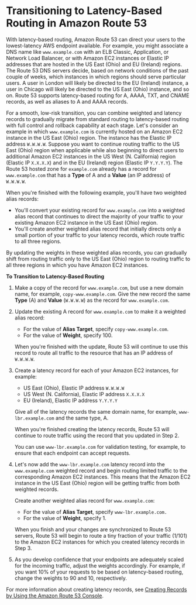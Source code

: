 # Transitioning to Latency\-Based Routing in Amazon Route 53<a name="TutorialTransitionToLBR"></a>

With latency\-based routing, Amazon Route 53 can direct your users to the lowest\-latency AWS endpoint available\. For example, you might associate a DNS name like `www.example.com` with an ELB Classic, Application, or Network Load Balancer, or with Amazon EC2 instances or Elastic IP addresses that are hosted in the US East \(Ohio\) and EU \(Ireland\) regions\. The Route 53 DNS servers decide, based on network conditions of the past couple of weeks, which instances in which regions should serve particular users\. A user in London will likely be directed to the EU \(Ireland\) instance, a user in Chicago will likely be directed to the US East \(Ohio\) instance, and so on\. Route 53 supports latency\-based routing for A, AAAA, TXT, and CNAME records, as well as aliases to A and AAAA records\.

For a smooth, low\-risk transition, you can combine weighted and latency records to gradually migrate from standard routing to latency\-based routing with full control and rollback capability at each stage\. Let's consider an example in which `www.example.com` is currently hosted on an Amazon EC2 instance in the US East \(Ohio\) region\. The instance has the Elastic IP address `W.W.W.W`\. Suppose you want to continue routing traffic to the US East \(Ohio\) region when applicable while also beginning to direct users to additional Amazon EC2 instances in the US West \(N\. California\) region \(Elastic IP `X.X.X.X`\) and in the EU \(Ireland\) region \(Elastic IP `Y.Y.Y.Y`\)\. The Route 53 hosted zone for `example.com` already has a record for `www.example.com` that has a **Type** of A and a **Value** \(an IP address\) of `W.W.W.W`\.

When you're finished with the following example, you'll have two weighted alias records:
+ You'll convert your existing record for `www.example.com` into a weighted alias record that continues to direct the majority of your traffic to your existing Amazon EC2 instance in the US East \(Ohio\) region\.
+ You'll create another weighted alias record that initially directs only a small portion of your traffic to your latency records, which route traffic to all three regions\. 

By updating the weights in these weighted alias records, you can gradually shift from routing traffic only to the US East \(Ohio\) region to routing traffic to all three regions in which you have Amazon EC2 instances\.<a name="TutorialTransitionToLBRProcedure"></a>

**To Transition to Latency\-Based Routing**

1. Make a copy of the record for `www.example.com`, but use a new domain name, for example, `copy-www.example.com`\. Give the new record the same **Type** \(A\) and **Value** \(`W.W.W.W`\) as the record for `www.example.com`\.

1. Update the existing A record for `www.example.com` to make it a weighted alias record:
   + For the value of **Alias Target**, specify `copy-www.example.com`\.
   + For the value of **Weight**, specify 100\.

   When you're finished with the update, Route 53 will continue to use this record to route all traffic to the resource that has an IP address of `W.W.W.W`\.

1. Create a latency record for each of your Amazon EC2 instances, for example:
   + US East \(Ohio\), Elastic IP address `W.W.W.W`
   + US West \(N\. California\), Elastic IP address `X.X.X.X`
   + EU \(Ireland\), Elastic IP address `Y.Y.Y.Y` 

   Give all of the latency records the same domain name, for example, `www-lbr.example.com` and the same type, A\.

   When you're finished creating the latency records, Route 53 will continue to route traffic using the record that you updated in Step 2\.

   You can use `www-lbr.example.com` for validation testing, for example, to ensure that each endpoint can accept requests\.

1. Let's now add the `www-lbr.example.com` latency record into the `www.example.com` weighted record and begin routing limited traffic to the corresponding Amazon EC2 instances\. This means that the Amazon EC2 instance in the US East \(Ohio\) region will be getting traffic from both weighted records\.

   Create another weighted alias record for `www.example.com`:
   + For the value of **Alias Target**, specify `www-lbr.example.com.`
   + For the value of **Weight**, specify 1\.

   When you finish and your changes are synchronized to Route 53 servers, Route 53 will begin to route a tiny fraction of your traffic \(1/101\) to the Amazon EC2 instances for which you created latency records in Step 3\.

1. As you develop confidence that your endpoints are adequately scaled for the incoming traffic, adjust the weights accordingly\. For example, if you want 10% of your requests to be based on latency\-based routing, change the weights to 90 and 10, respectively\.

For more information about creating latency records, see [Creating Records by Using the Amazon Route 53 Console](resource-record-sets-creating.md)\.